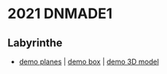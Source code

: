 # 2021 DNMADE1

## Labyrinthe
* [demo planes](https://eminet666.github.io/share/2021/dnmade1/0_demo_labyrinthe.html) | 
  [demo box](https://eminet666.github.io/share/2021/dnmade1/1_demo_labyrinthe_box.html) | 
  [demo 3D model](https://eminet666.github.io/share/2021/dnmade1/2_demo_labyrinthe_3D.html)
